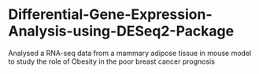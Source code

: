 # Differential-Gene-Expression-Analysis-using-DESeq2-Package
Analysed a RNA-seq data from a mammary adipose tissue in mouse model to study the role of Obesity in the poor breast cancer prognosis
